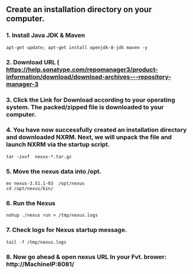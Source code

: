 ## Create an installation directory on your computer.  

### 1. Install Java JDK & Maven 
```
apt-get update; apt-get install openjdk-8-jdk maven -y 
```

### 2. Download URL ( https://help.sonatype.com/repomanager3/product-information/download/download-archives---repository-manager-3

### 3. Click the Link for Download according to your operating system. The packed/zipped file is downloaded to your computer.

### 4. You have now successfully created an installation directory and downloaded NXRM. Next, we will unpack the file and launch NXRM via the startup script.
```
tar -zxvf  nexus-*.tar.gz
```

### 5. Move the nexus data into /opt. 
```
mv nexus-3.51.1-03  /opt/nexus
cd /opt/nexus/bin/
```

### 6. Run the Nexus
```
nohup ./nexus run > /tmp/nexus.logs
```

### 7. Check logs for Nexus startup message. 
```
tail -f /tmp/nexus.logs 
```

### 8. Now go ahead & open nexus URL In your Fvt. brower: http://MachineIP:8081/ 
